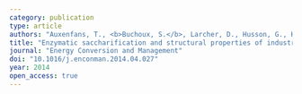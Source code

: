 ```yaml
---
category: publication
type: article
authors: "Auxenfans, T., <b>Buchoux, S.</b>, Larcher, D., Husson, G., Husson, E., &amp; Sarazin, C."
title: "Enzymatic saccharification and structural properties of industrial wood sawdust: Recycled ionic liquids pretreatments"
journal: "Energy Conversion and Management"
doi: "10.1016/j.enconman.2014.04.027"
year: 2014
open_access: true
---
```

